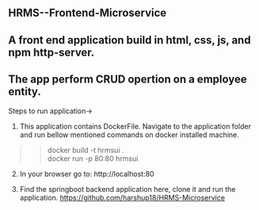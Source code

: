 ## HRMS--Frontend-Microservice

A front end application build in html, css, js, and npm http-server.
------------------------------

The app perform CRUD opertion on a employee entity.
------------------------------

Steps to run application->
1. This application contains DockerFile. Navigate to the application folder and run bellow mentioned commands on docker installed machine.
>> docker build -t hrmsui . <br/>
>> docker run -p 80:80 hrmsui

2. In your browser go to:
   http://localhost:80 

3. Find the springboot backend application here, clone it and run the application.
   https://github.com/harshup18/HRMS-Microservice
